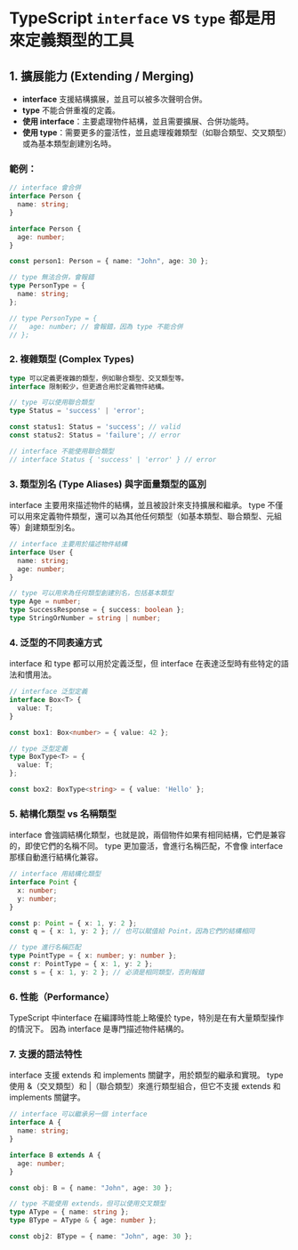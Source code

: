 # TypeScript `interface` vs `type` 都是用來定義類型的工具

## 1. 擴展能力 (Extending / Merging)
- **interface** 支援結構擴展，並且可以被多次聲明合併。
- **type** 不能合併重複的定義。
- **使用 interface**：主要處理物件結構，並且需要擴展、合併功能時。
- **使用 type**：需要更多的靈活性，並且處理複雜類型（如聯合類型、交叉類型）或為基本類型創建別名時。

### 範例：

```typescript
// interface 會合併
interface Person {
  name: string;
}

interface Person {
  age: number;
}

const person1: Person = { name: "John", age: 30 };

// type 無法合併，會報錯
type PersonType = {
  name: string;
};

// type PersonType = {
//   age: number; // 會報錯，因為 type 不能合併
// };
```

### 2. 複雜類型 (Complex Types)
```typescript
type 可以定義更複雜的類型，例如聯合類型、交叉類型等。
interface 限制較少，但更適合用於定義物件結構。

// type 可以使用聯合類型
type Status = 'success' | 'error';

const status1: Status = 'success'; // valid
const status2: Status = 'failure'; // error

// interface 不能使用聯合類型
// interface Status { 'success' | 'error' } // error
```


### 3. 類型別名 (Type Aliases) 與字面量類型的區別
interface 主要用來描述物件的結構，並且被設計來支持擴展和繼承。
type 不僅可以用來定義物件類型，還可以為其他任何類型（如基本類型、聯合類型、元組等）創建類型別名。

```typescript
// interface 主要用於描述物件結構
interface User {
  name: string;
  age: number;
}

// type 可以用來為任何類型創建別名，包括基本類型
type Age = number;
type SuccessResponse = { success: boolean };
type StringOrNumber = string | number;
```

### 4. 泛型的不同表達方式
interface 和 type 都可以用於定義泛型，但 interface 在表達泛型時有些特定的語法和慣用法。
```typescript
// interface 泛型定義
interface Box<T> {
  value: T;
}

const box1: Box<number> = { value: 42 };

// type 泛型定義
type BoxType<T> = {
  value: T;
};

const box2: BoxType<string> = { value: 'Hello' };
```


### 5. 結構化類型 vs 名稱類型
interface 會強調結構化類型，也就是說，兩個物件如果有相同結構，它們是兼容的，即使它們的名稱不同。
type 更加靈活，會進行名稱匹配，不會像 interface 那樣自動進行結構化兼容。
```typescript
// interface 用結構化類型
interface Point {
  x: number;
  y: number;
}

const p: Point = { x: 1, y: 2 };
const q = { x: 1, y: 2 }; // 也可以賦值給 Point，因為它們的結構相同

// type 進行名稱匹配
type PointType = { x: number; y: number };
const r: PointType = { x: 1, y: 2 };
const s = { x: 1, y: 2 }; // 必須是相同類型，否則報錯
```

### 6. 性能（Performance）
TypeScript 中interface 在編譯時性能上略優於 type，特別是在有大量類型操作的情況下。
因為 interface 是專門描述物件結構的。

### 7. 支援的語法特性
interface 支援 extends 和 implements 關鍵字，用於類型的繼承和實現。
type 使用 &（交叉類型）和 |（聯合類型）來進行類型組合，但它不支援 extends 和 implements 關鍵字。

```typescript
// interface 可以繼承另一個 interface
interface A {
  name: string;
}

interface B extends A {
  age: number;
}

const obj: B = { name: "John", age: 30 };

// type 不能使用 extends，但可以使用交叉類型
type AType = { name: string };
type BType = AType & { age: number };

const obj2: BType = { name: "John", age: 30 };
```



